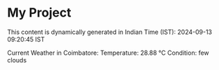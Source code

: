 # My Project

This content is dynamically generated in Indian Time (IST): 2024-09-13 09:20:45 IST


Current Weather in Coimbatore:
Temperature: 28.88 °C
Condition: few clouds
